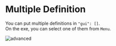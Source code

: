 # Multiple Definition

You can put multiple definitions in `"gui": []`.  
On the exe, you can select one of them from `Menu`.  

![advanced](https://github.com/matyalatte/Simple-Command-Runner/assets/69258547/956be42e-6931-4b71-ae3c-180103a93714)  
